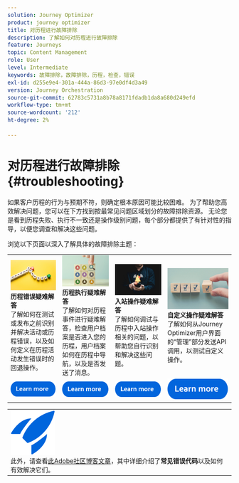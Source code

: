 ```yaml
---
solution: Journey Optimizer
product: journey optimizer
title: 对历程进行故障排除
description: 了解如何对历程进行故障排除
feature: Journeys
topic: Content Management
role: User
level: Intermediate
keywords: 故障排除，故障排除，历程，检查，错误
exl-id: d255e9e4-301a-444a-86d3-97e0df4d3a49
version: Journey Orchestration
source-git-commit: 62783c5731a8b78a8171fdadb1da8a680d249efd
workflow-type: tm+mt
source-wordcount: '212'
ht-degree: 2%

---
```


# 对历程进行故障排除 {#troubleshooting}

如果客户历程的行为与预期不符，则确定根本原因可能比较困难。 为了帮助您高效解决问题，您可以在下方找到按最常见问题区域划分的故障排除资源。 无论您是看到历程失败、执行不一致还是操作级别问题，每个部分都提供了有针对性的指导，以便您调查和解决这些问题。

浏览以下页面以深入了解具体的故障排除主题：



<table style="table-layout:fixed">
  <tr style="border: 0;">
    <td>
    <a href="../building-journeys/troubleshooting.md"><img src="../assets/do-not-localize/troubleshooting.jpeg"></a>
    <div><strong>历程错误疑难解答</strong><br/>了解如何在测试或发布之前识别并解决活动或历程错误，以及如何定义在历程活动发生错误时的回退操作。</div>
    </td>
    <td>
    <a href="../building-journeys/troubleshooting-execution.md"><img src="../assets/do-not-localize/ao-audiences.jpeg"></a>
    <div><strong>历程执行疑难解答</strong><br/>了解如何对历程事件进行疑难解答，检查用户档案是否进入您的历程，用户档案如何在历程中导航，以及是否发送了消息。</div>
    </td>
    <td>
    <a href="../building-journeys/troubleshooting-inbound.md" "><img src="../assets/do-not-localize/in-app.jpg"></a>
    <div><strong>入站操作疑难解答</strong><br/>了解如何调试与历程中入站操作相关的问题，以帮助您自行识别和解决这些问题。</div>
    </td>
    <td>
    <a href="../action/troubleshoot-custom-action.md"><img src="../assets/do-not-localize/lp-list.jpg"></a>
    <div><strong>自定义操作疑难解答</strong><br/>了解如何从Journey Optimizer用户界面的“管理”部分发送API调用，以测试自定义操作。</div>
    </td>
  </tr>
  <tr style="border: 0;">
    <td align="center"><a href="../building-journeys/troubleshooting.md"><img src="../assets/do-not-localize/learn-more-button.svg"></a></td>
    <td align="center"><a href="../building-journeys/troubleshooting-execution.md"><img src="../assets/do-not-localize/learn-more-button.svg"></a></td>
    <td align="center"><a href="../building-journeys/troubleshooting-inbound.md"><img src="../assets/do-not-localize/learn-more-button.svg"></a></td>
    <td align="center"><a href="../action/troubleshoot-custom-action.md"><img src="../assets/do-not-localize/learn-more-button.svg"></a></td>
    </tr>
</table>


<table style="table-layout:fixed">
<tr style="border: 0;">
  <td>
    <div>
    <a href="https://experienceleaguecommunities.adobe.com/t5/journey-optimizer-blogs/demystifying-adobe-journey-optimizer-error-codes-root-causes-and/ba-p/760884">
    <img alt="了解常见错误代码" src="../assets/do-not-localize/icon-quick-start.svg" /></a> 
    <br>此外，请查看<a href="https://experienceleaguecommunities.adobe.com/t5/journey-optimizer-blogs/demystifying-adobe-journey-optimizer-error-codes-root-causes-and/ba-p/760884" target="_blank">此Adobe社区博客文章</a>，其中详细介绍了<strong>常见错误代码</strong>以及如何有效解决它们。
    </div>
  </td>
</tr>
</table>
